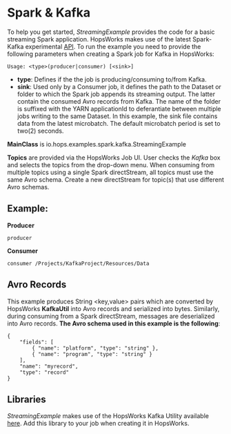 # Spark & Kafka
To help you get started, *StreamingExample* provides the code for a basic streaming Spark application. HopsWorks makes use of the latest Spark-Kafka experimental [API](http://spark.apache.org/docs/latest/streaming-kafka-0-10-integration.html). To run the example you need to provide the following parameters when creating a Spark job for Kafka in HopsWorks:
```
Usage: <type>(producer|consumer) [<sink>]
```
* **type**: Defines if the the job is producing/consuming to/from Kafka.
* **sink**: Used only by a Consumer job, it defines the path to the Dataset or folder to which the Spark job appends its streaming output. The latter contain the consumed Avro records from Kafka. The name of the folder is suffixed with the YARN applicationId to deferantiate between multiple jobs writing to the same Dataset. In this example, the sink file contains data from the latest microbatch. The default microbatch period is set to two(2) seconds.

**MainClass** is io.hops.examples.spark.kafka.StreamingExample

**Topics** are provided via the HopsWorks Job UI. User checks the *Kafka* box and selects the topics from the drop-down menu. When consuming from multiple topics using a single Spark directStream, all topics must use the same Avro schema. Create a new directStream for topic(s) that use different Avro schemas.


## Example:
**Producer**

```
producer

```

**Consumer** 
```
consumer /Projects/KafkaProject/Resources/Data
```

## Avro Records
This example produces String <key,value> pairs which are converted by HopsWorks **KafkaUtil** into Avro records and serialized into bytes. Similarly, during consuming from a Spark directStream, messages are deserialized into Avro records. **The Avro schema used in this example is the following**:

```
{
    "fields": [
        { "name": "platform", "type": "string" },
        { "name": "program", "type": "string" }
    ],
    "name": "myrecord",
    "type": "record"
}
```

## Libraries

*StreamingExample* makes use of the HopsWorks Kafka Utility available [here](https://github.com/hopshadoop/kafka-util). Add this library to your job when creating it in HopsWorks.

